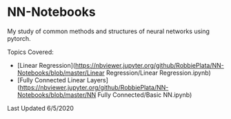 # NN-Notebooks

My study of common methods and structures of neural networks using pytorch.

Topics Covered:
- [Linear Regression](https://nbviewer.jupyter.org/github/RobbiePlata/NN-Notebooks/blob/master/Linear Regression/Linear Regression.ipynb)
- [Fully Connected Linear Layers](https://nbviewer.jupyter.org/github/RobbiePlata/NN-Notebooks/blob/master/NN Fully Connected/Basic NN.ipynb)

Last Updated 6/5/2020
